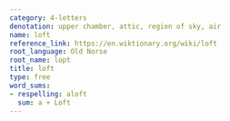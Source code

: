 ```yaml
---
category: 4-letters
denotation: upper chamber, attic, region of sky, air
name: loft
reference_link: https://en.wiktionary.org/wiki/loft
root_language: Old Norse
root_name: lopt
title: loft
type: free
word_sums:
- respelling: aloft
  sum: a + Loft
---
```

